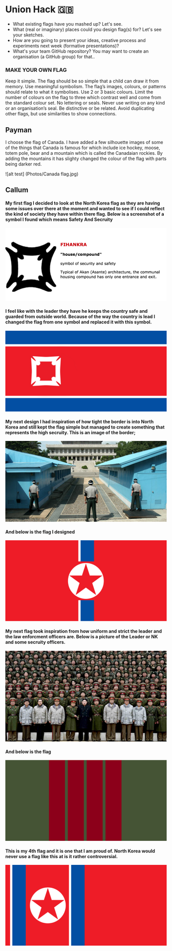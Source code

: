 # Union Hack :gb:

* What existing flags have you mashed up? Let's see.
* What (real or imaginary) places could you design flag(s) for? Let's see your sketches.
* How are you going to present your ideas, creative process and experiments next week (formative presentations)?
* What's your team GitHub repository? You may want to create an organisation (a GitHub group) for that..

### MAKE YOUR OWN FLAG

Keep it simple. The flag should be so simple that a child can draw it from memory.
Use meaningful symbolism. The flag’s images, colours, or patterns should relate to what it symbolises.
Use 2 or 3 basic colours. Limit the number of colours on the flag to three which contrast well and come from the standard colour set.
No lettering or seals. Never use writing on any kind or an organisation’s seal.
Be distinctive or be related. Avoid duplicating other flags, but use similarities to show connections.



## Payman

I choose the flag of Canada. I have added a few silhouette images of some of the things that Canada is famous for which include ice hockey, moose, totem pole, bear and a mountain which is called the Canadaian rockies. By adding the mountains it has slighty changed the colour of the flag with parts being darker red. 

![alt test] (Photos/Canada flag.jpg)



## Callum

#### My first flag I decided to look at the North Korea flag as they are having some issues over there at the moment and wanted to see if I could reflect the kind of society they have within there flag. Below is a screenshot of a symbol I found which means Safety And Secruity

![alt text](Photos/screenshot.png)

#### I feel like with the leader they have he keeps the country safe and guarded from outside world. Because of the way the country is lead I changed the flag from one symbol and replaced it with this symbol.

![Flag 1](Photos/callumflag1.jpg)


#### My next design I had inspiration of how tight the border is into North Korea and still kept the flag simple but managed to create something that represents the high secruity. This is an image of the border;

![Border](Photos/border.jpg)

#### And below is the flag I designed

![Flag 3](Photos/callumflag3.jpg)

#### My next flag took inspiration from how uniform and strict the leader and the law enforcment officers are. Below is a picture of the Leader or NK and some secruity officers.

![Order](Photos/order.jpg)

#### And below is the flag

![Flag 3](Photos/callumflag2.jpg)

#### This is my 4th flag and it is one that I am proud of. North Korea would never use a flag like this at is it rather controversial.

![Flag 4](Photos/callumflag4.jpg)

